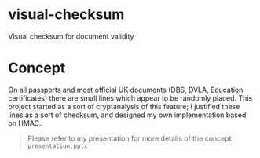 # visual-checksum
Visual checksum for document validity

# Concept

On all passports and most official UK documents (DBS, DVLA, Education certificates) there are small lines which appear to be randomly placed. This project started as a sort of cryptanalysis of this feature; I justified these lines as a sort of checksum, and designed my own implementation based on HMAC. 

> Please refer to my presentation for more details of the concept `presentation.pptx`